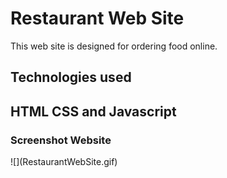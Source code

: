 <h1>Restaurant Web Site</h1>

This web site is designed for ordering food online.

<h2>Technologies used<h2>
 HTML CSS and Javascript

 <h3>Screenshot Website</h3>
 ![](RestaurantWebSite.gif)